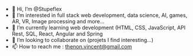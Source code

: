 - 👋 Hi, I’m @Stupeflex
- 👀 I’m interested in full stack web development, data science, AI, games, AR, VR, Image processing and more...
- 🌱 I’m currently learning web development (HTML, CSS, JavaScript, API Rest, SQL, React, Angular and Spring
- 💞️ I’m looking to collaborate on (projets I find interesting...)
- 📫 How to reach me : thenon.vincent@gmail.com

<!---
Stupeflex/Stupeflex is a ✨ special ✨ repository because its `README.md` (this file) appears on your GitHub profile.
You can click the Preview link to take a look at your changes.
--->
